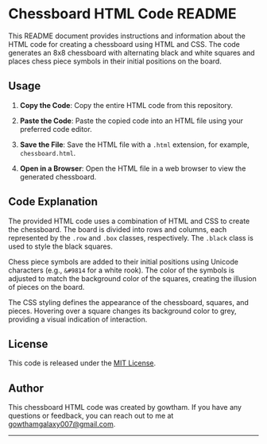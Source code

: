 # Chessboard HTML Code README

This README document provides instructions and information about the HTML code for creating a chessboard using HTML and CSS. The code generates an 8x8 chessboard with alternating black and white squares and places chess piece symbols in their initial positions on the board.

## Usage

1. **Copy the Code**: Copy the entire HTML code from this repository.

2. **Paste the Code**: Paste the copied code into an HTML file using your preferred code editor.

3. **Save the File**: Save the HTML file with a `.html` extension, for example, `chessboard.html`.

4. **Open in a Browser**: Open the HTML file in a web browser to view the generated chessboard.

## Code Explanation

The provided HTML code uses a combination of HTML and CSS to create the chessboard. The board is divided into rows and columns, each represented by the `.row` and `.box` classes, respectively. The `.black` class is used to style the black squares.

Chess piece symbols are added to their initial positions using Unicode characters (e.g., `&#9814` for a white rook). The color of the symbols is adjusted to match the background color of the squares, creating the illusion of pieces on the board.

The CSS styling defines the appearance of the chessboard, squares, and pieces. Hovering over a square changes its background color to grey, providing a visual indication of interaction.

## License

This code is released under the [MIT License](LICENSE).

## Author

This chessboard HTML code was created by gowtham. If you have any questions or feedback, you can reach out to me at gowthamgalaxy007@gmail.com.

---


